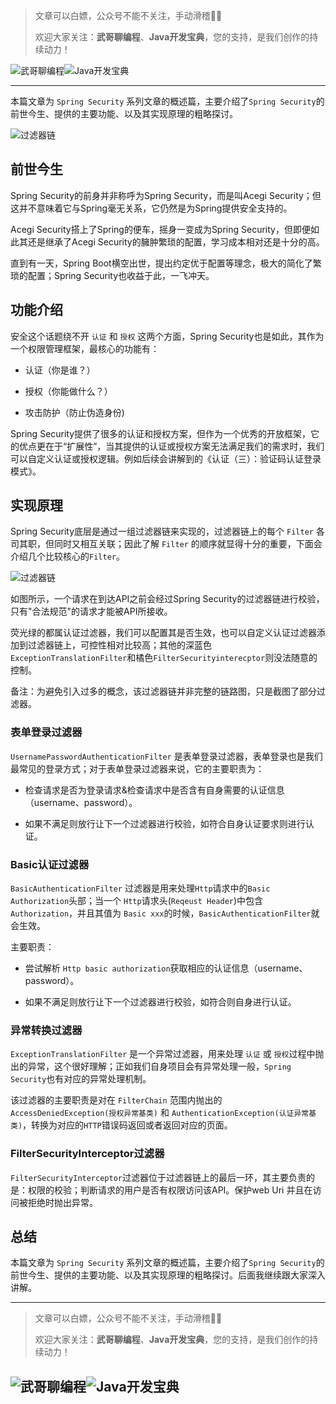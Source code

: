 > 文章可以白嫖，公众号不能不关注，手动滑稽🤣🤣 &nbsp;
>
> 欢迎大家关注：**武哥聊编程**、**Java开发宝典**，您的支持，是我们创作的持续动力！&nbsp;&nbsp;

![武哥聊编程](https://img-blog.csdnimg.cn/202002150421550.jpg)![Java开发宝典](https://img-blog.csdnimg.cn/20200608005630228.png)

----
本篇文章为 ```Spring Security``` 系列文章的概述篇，主要介绍了```Spring Security```的前世今生、提供的主要功能、以及其实现原理的粗略探讨。

![过滤器链](https://img-blog.csdnimg.cn/20200913225028240.png)

## 前世今生

Spring Security的前身并非称呼为Spring Security，而是叫Acegi Security；但这并不意味着它与Spring毫无关系，它仍然是为Spring提供安全支持的。

Acegi Security搭上了Spring的便车，摇身一变成为Spring Security，但即便如此其还是继承了Acegi Security的臃肿繁琐的配置，学习成本相对还是十分的高。

直到有一天，Spring Boot横空出世，提出约定优于配置等理念，极大的简化了繁琐的配置；Spring Security也收益于此，一飞冲天。

## 功能介绍

安全这个话题绕不开 ```认证``` 和 ```授权``` 这两个方面，Spring Security也是如此，其作为一个权限管理框架，最核心的功能有：

- 认证（你是谁？）

- 授权（你能做什么？）

- 攻击防护（防止伪造身份)

Spring Security提供了很多的认证和授权方案，但作为一个优秀的开放框架，它的优点更在于“扩展性”，当其提供的认证或授权方案无法满足我们的需求时，我们可以自定义认证或授权逻辑。例如后续会讲解到的《认证（三）：验证码认证登录模式》。

## 实现原理

Spring Security底层是通过一组过滤器链来实现的，过滤器链上的每个 ```Filter``` 各司其职，但同时又相互关联；因此了解 ```Filter``` 的顺序就显得十分的重要，下面会介绍几个比较核心的```Filter```。

![过滤器链](https://note.youdao.com/yws/api/personal/file/7831A84E495D411DB71F97709042E35D?method=download&shareKey=85256209e68294593a6376aa52d2429a)

如图所示，一个请求在到达API之前会经过Spring Security的过滤器链进行校验，只有"合法规范"的请求才能被API所接收。

荧光绿的都属认证过滤器，我们可以配置其是否生效，也可以自定义认证过滤器添加到过滤器链上，可控性相对比较高；其他的深蓝色```ExceptionTranslationFilter```和橘色```FilterSecurityinterecptor```则没法随意的控制。

备注：为避免引入过多的概念，该过滤器链并非完整的链路图，只是截图了部分过滤器。

### 表单登录过滤器

```UsernamePasswordAuthenticationFilter``` 是表单登录过滤器，表单登录也是我们最常见的登录方式；对于表单登录过滤器来说，它的主要职责为：

- 检查请求是否为登录请求&检查请求中是否含有自身需要的认证信息（username、password）。

- 如果不满足则放行让下一个过滤器进行校验，如符合自身认证要求则进行认证。

### Basic认证过滤器

```BasicAuthenticationFilter``` 过滤器是用来处理```Http```请求中的```Basic Authorization```头部；当一个 ```Http```请求头(```Reqeust Header```)中包含```Authorization```，并且其值为 ```Basic xxx```的时候，```BasicAuthenticationFilter```就会生效。

主要职责：

- 尝试解析 ```Http basic authorization```获取相应的认证信息（username、password）。

- 如果不满足则放行让下一个过滤器进行校验，如符合则自身进行认证。

### 异常转换过滤器

```ExceptionTranslationFilter``` 是一个异常过滤器，用来处理 ```认证``` 或 ```授权```过程中抛出的异常，这个很好理解；正如我们自身项目会有异常处理一般，```Spring Security```也有对应的异常处理机制。

该过滤器的主要职责是对在 ```FilterChain``` 范围内抛出的```AccessDeniedException(授权异常基类)``` 和 ```AuthenticationException(认证异常基类)```，转换为对应的```HTTP```错误码返回或者返回对应的页面。

### FilterSecurityInterceptor过滤器

```FilterSecurityInterceptor```过滤器位于过滤器链上的最后一环，其主要负责的是：权限的校验；判断请求的用户是否有权限访问该API。保护web Uri 并且在访问被拒绝时抛出异常。

## 总结

本篇文章为 ```Spring Security``` 系列文章的概述篇，主要介绍了```Spring Security```的前世今生、提供的主要功能、以及其实现原理的粗略探讨。后面我继续跟大家深入讲解。

----

> 文章可以白嫖，公众号不能不关注，手动滑稽🤣🤣 &nbsp;
>
> 欢迎大家关注：**武哥聊编程**、**Java开发宝典**，您的支持，是我们创作的持续动力！&nbsp;&nbsp;

![武哥聊编程](https://img-blog.csdnimg.cn/202002150421550.jpg)![Java开发宝典](https://img-blog.csdnimg.cn/20200608005630228.png)
----